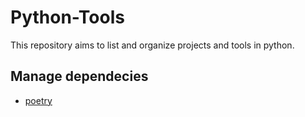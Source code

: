 # Python-Tools
This repository aims to list and organize projects and tools in python.


## Manage dependecies

- [poetry](https://github.com/python-poetry/poetry)
